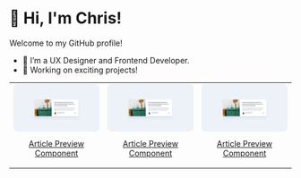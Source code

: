 # 👋 Hi, I'm Chris!  
Welcome to my GitHub profile!  
- 🌱 I’m a UX Designer and Frontend Developer.  
- 🔭 Working on exciting projects!

<table style="width: 100%; border-spacing: 20px; text-align: center;">
  <tr>
    <td style="text-align: center;">
      <a href="https://github.com/chrisbk9674/article-preview-component">
        <img src="https://github.com/chrisbk9674/chrisbk9674/raw/main/images/desktop-design-article-preview-component.jpg" alt="Project 1" style="width: 100%; max-width: 200px; height: auto; border-radius: 8px;">
        <p style="margin-top: 10px;">Article Preview Component</p>
      </a>
    </td>
    <td style="text-align: center;">
     <a href="https://github.com/chrisbk9674/article-preview-component">
        <img src="https://github.com/chrisbk9674/chrisbk9674/raw/main/images/desktop-design-article-preview-component.jpg" alt="Project 1" style="width: 100%; max-width: 200px; height: auto; border-radius: 8px;">
        <p style="margin-top: 10px;">Article Preview Component</p>
      </a>
    </td>
    <td style="text-align: center;">
     <a href="https://github.com/chrisbk9674/article-preview-component">
        <img src="https://github.com/chrisbk9674/chrisbk9674/raw/main/images/desktop-design-article-preview-component.jpg" alt="Project 1" style="width: 100%; max-width: 200px; height: auto; border-radius: 8px;">
        <p style="margin-top: 10px;">Article Preview Component</p>
      </a>
    </td>
  </tr>
</table>











    
<!--## 📈 GitHub Stats  

<table>
  <tr>
    <td><img src="https://github-readme-stats.vercel.app/api?username=chrisbk9674&show_icons=true&theme=tokyonight" height="150"/></td>
    <td><img src="https://github-readme-stats.vercel.app/api/top-langs/?username=chrisbk9674&layout=compact&theme=tokyonight" height="150"/></td>
   
  </tr>
</table> -->
